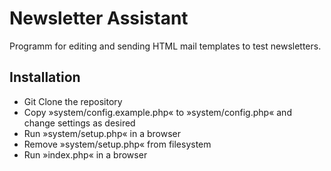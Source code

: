 Newsletter Assistant
====================

Programm for editing and sending HTML mail templates to test newsletters.

Installation
------------

* Git Clone the repository
* Copy »system/config.example.php« to »system/config.php« and change settings as desired
* Run »system/setup.php« in a browser
* Remove »system/setup.php« from filesystem
* Run »index.php« in a browser
